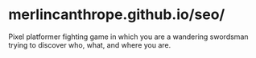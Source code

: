 # merlincanthrope.github.io/seo/
Pixel platformer fighting game in which you are a wandering swordsman trying to discover who, what, and where you are.
